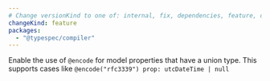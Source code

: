 ```yaml
---
# Change versionKind to one of: internal, fix, dependencies, feature, deprecation, breaking
changeKind: feature
packages:
  - "@typespec/compiler"
---
```


Enable the use of `@encode` for model properties that have a union type. This supports cases like `@encode("rfc3339") prop: utcDateTime | null`
